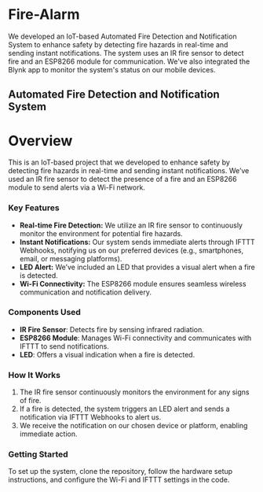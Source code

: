 # Fire-Alarm
We developed an IoT-based Automated Fire Detection and Notification System to enhance safety by detecting fire hazards in real-time and sending instant notifications. The system uses an IR fire sensor to detect fire and an ESP8266 module for communication. We've also integrated the Blynk app to monitor the system's status on our mobile devices.

## Automated Fire Detection and Notification System

# Overview
This is an IoT-based project that we developed to enhance safety by detecting fire hazards in real-time and sending instant notifications. We’ve used an IR fire sensor to detect the presence of a fire and an ESP8266 module to send alerts via a Wi-Fi network.

### Key Features
- **Real-time Fire Detection:** We utilize an IR fire sensor to continuously monitor the environment for potential fire hazards.
- **Instant Notifications:** Our system sends immediate alerts through IFTTT Webhooks, notifying us on our preferred devices (e.g., smartphones, email, or messaging platforms).
- **LED Alert:** We’ve included an LED that provides a visual alert when a fire is detected.
- **Wi-Fi Connectivity:** The ESP8266 module ensures seamless wireless communication and notification delivery.

### Components Used
- **IR Fire Sensor**: Detects fire by sensing infrared radiation.
- **ESP8266 Module**: Manages Wi-Fi connectivity and communicates with IFTTT to send notifications.
- **LED**: Offers a visual indication when a fire is detected.

### How It Works
1. The IR fire sensor continuously monitors the environment for any signs of fire.
2. If a fire is detected, the system triggers an LED alert and sends a notification via IFTTT Webhooks to alert us.
3. We receive the notification on our chosen device or platform, enabling immediate action.

### Getting Started
To set up the system, clone the repository, follow the hardware setup instructions, and configure the Wi-Fi and IFTTT settings in the code.
